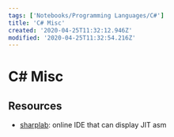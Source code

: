 ```yaml
---
tags: ['Notebooks/Programming Languages/C#']
title: 'C# Misc'
created: '2020-04-25T11:32:12.946Z'
modified: '2020-04-25T11:32:54.216Z'
---
```


# C# Misc

## Resources
 - [sharplab](https://sharplab.io/): online IDE that can display JIT asm
